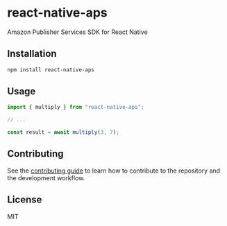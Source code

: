 # react-native-aps

Amazon Publisher Services SDK for React Native

## Installation

```sh
npm install react-native-aps
```

## Usage

```js
import { multiply } from "react-native-aps";

// ...

const result = await multiply(3, 7);
```

## Contributing

See the [contributing guide](CONTRIBUTING.md) to learn how to contribute to the repository and the development workflow.

## License

MIT
